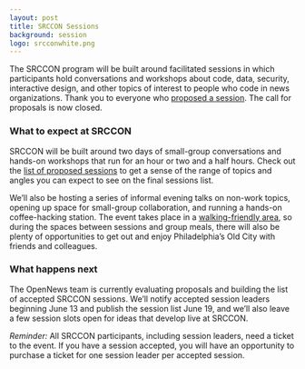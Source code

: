 ```yaml
---
layout: post
title: SRCCON Sessions
background: session
logo: srcconwhite.png
---
```


<p class="bodybig">The SRCCON program will be built around facilitated sessions in which participants hold conversations and workshops about code, data, security, interactive design, and other topics of interest to people who code in news organizations. Thank you to everyone who <a href="/sessions/proposals">proposed a session</a>. The call for proposals is now closed.</p>

### What to expect at SRCCON

SRCCON will be built around two days of small-group conversations and hands-on workshops that run for an hour or two and a half hours. Check out the [list of proposed sessions](/sessions/proposals) to get a sense of the range of topics and angles you can expect to see on the final sessions list.

We&rsquo;ll also be hosting a series of informal evening talks on non-work topics, opening up space for small-group collaboration, and running a hands-on coffee-hacking station. The event takes place in a [walking-friendly area](/logistics/), so during the spaces between sessions and group meals, there will also be plenty of opportunities to get out and enjoy Philadelphia&rsquo;s Old City with friends and colleagues.

### What happens next

The OpenNews team is currently evaluating proposals and building the list of accepted SRCCON sessions. We&rsquo;ll notify accepted session leaders beginning June 13 and publish the session list June 19, and we&rsquo;ll also leave a few session slots open for ideas that develop live at SRCCON.

*Reminder:* All SRCCON participants, including session leaders, need a ticket to the event. If you have a session accepted, you will have an opportunity to purchase a ticket for one session leader per accepted session.
